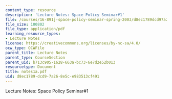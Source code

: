 ```yaml
---
content_type: resource
description: 'Lecture Notes: Space Policy Seminar#1'
file: /courses/16-891j-space-policy-seminar-spring-2003/d8ec1789dcd97a268e5ce983513cf491_notes1a.pdf
file_size: 100802
file_type: application/pdf
learning_resource_types:
- Lecture Notes
license: https://creativecommons.org/licenses/by-nc-sa/4.0/
ocw_type: OCWFile
parent_title: Lecture Notes
parent_type: CourseSection
parent_uid: b713c905-1628-663a-bc73-6e7d2e52b013
resourcetype: Document
title: notes1a.pdf
uid: d8ec1789-dcd9-7a26-8e5c-e983513cf491
---
```

Lecture Notes: Space Policy Seminar#1
